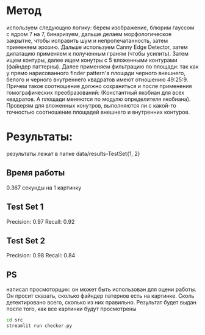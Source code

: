 # Метод
используем следующую логику:
берем изображение, блюрим гауссом с ядром 7 на 7, бинаризуем, дальше делаем морфологическое закрытие, чтобы исправить шум и непропечатанность, затем применяем эрозию. Дальше используем Canny Edge Detector, затем дилатацию применяем к полученным граням (чтобы усилить). Затем ищем контуры, далее ищем конутры с 5 вложенными контурами (файндер паттерны). Далее применяем фильтрацию по площади: так как у прямо нарисованного finder pattern'a площади черного внешнего, белого и черного внутреннего квадратов имеют отношению 49:25:9. Причем такое соотношение должно сохраниться и после применения гомографических преобразований: (Константный якобиан для всех квадратов. А площади меняются по модулю определителя якобиана). Проверям для вложенных конутров, выполняются ли с какой-то точностью соотношение площадей внешнего и внутренних контуров.

# Результаты:
результаты лежат в папке data/results-TestSet{1, 2}
## Время работы
0.367 секунды на 1 картинку
## Test Set 1
Precision: 0.97 Recall: 0.92
## Test Set 2
Precision: 0.98 Recall: 0.84

## PS
написал просмоторщик:
он может быть использован для оцени работы. Он просит сказать, сколько файндер патернов есть на картинке. Сколь детектировано всего, сколько из них правильно. Результат будет выдан после того, как все картинки будут просмотрены
```sh
cd src
streamlit run checker.py
```





